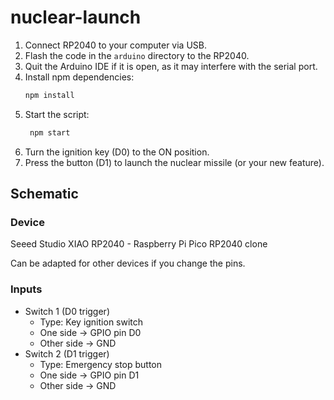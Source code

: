 # nuclear-launch

1. Connect RP2040 to your computer via USB.
1. Flash the code in the `arduino` directory to the RP2040.
1. Quit the Arduino IDE if it is open, as it may interfere with the serial port.
1. Install npm dependencies: 
   ```bash
   npm install
   ```
1. Start the script:
   ```bash
    npm start
    ```
1. Turn the ignition key (D0) to the ON position.
1. Press the button (D1) to launch the nuclear missile (or your new feature).

## Schematic

### Device

Seeed Studio XIAO RP2040 - Raspberry Pi Pico RP2040 clone

Can be adapted for other devices if you change the pins.

### Inputs

* Switch 1 (D0 trigger)
   * Type: Key ignition switch
   * One side → GPIO pin D0
   * Other side → GND
* Switch 2 (D1 trigger)
   * Type: Emergency stop button
   * One side → GPIO pin D1
   * Other side → GND

